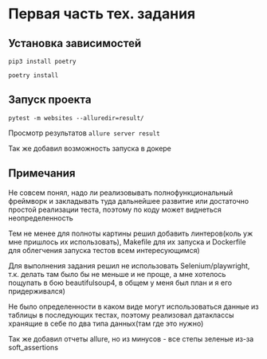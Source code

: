 # Первая часть тех. задания

## Установка зависимостей
```pip3 install poetry```

```poetry install```



## Запуск проекта
```pytest -m websites --alluredir=result/```

Просмотр результатов
```allure server result```

Так же добавил возможность запуска в докере



## Примечания

Не совсем понял, надо ли реализовывать полнофункциональный фреймворк и закладывать туда дальнейшее развитие 
или достаточно простой реализации теста, поэтому по коду может виднеться неопределенность

Тем не менее для полноты картины решил добавить линтеров(коль уж мне пришлось их использовать),
Makefile для их запуска и Dockerfile для облегчения запуска тестов всем интересующимся)

Для выполнения задания решил не использовать Selenium/playwright, т.к. делать там было бы не меньше и не проще, а мне хотелось
пощупать в бою beautifulsoup4, в общем у меня был план и я его придерживался)

Не было определенности в каком виде могут использоваться данные из таблицы в последующих тестах, поэтому реализовал датаклассы
хранящие в себе по два типа данных(там где это нужно)

Так же добавил отчеты allure, но из минусов - все степы зеленые из-за soft_assertions